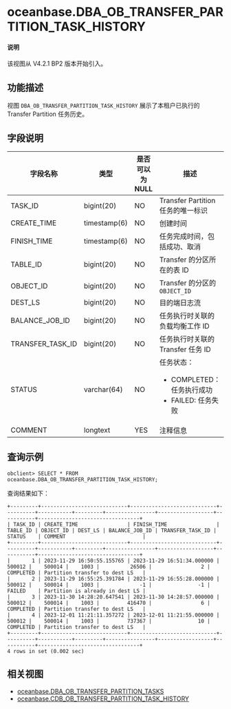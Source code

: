 # oceanbase.DBA_OB_TRANSFER_PARTITION_TASK_HISTORY

<main id="notice" type='explain'>
  <h4>说明</h4>
  <p>该视图从 V4.2.1 BP2 版本开始引入。</p>
</main>

## 功能描述

视图 `DBA_OB_TRANSFER_PARTITION_TASK_HISTORY` 展示了本租户已执行的 Transfer Partition 任务历史。

## 字段说明

| **字段名称** | **类型** | **是否可以为 NULL** | **描述** |
| --- | --- | --- | --- |
| TASK_ID          | bigint(20)   | NO   |  Transfer Partition 任务的唯一标识   |
| CREATE_TIME      | timestamp(6) | NO   |  创建时间   |
| FINISH_TIME      | timestamp(6) | NO   |  任务完成时间，包括成功、取消   |
| TABLE_ID         | bigint(20)   | NO   |  Transfer 的分区所在的表 ID   |
| OBJECT_ID        | bigint(20)   | NO   |  Transfer 的分区的 `OBJECT_ID`   |
| DEST_LS          | bigint(20)   | NO   |  目的端日志流   |
| BALANCE_JOB_ID   | bigint(20)   | NO   |  任务执行时关联的负载均衡工作 ID   |
| TRANSFER_TASK_ID | bigint(20)   | NO   |  任务执行时关联的 Transfer 任务 ID   |
| STATUS           | varchar(64)  | NO   |  任务状态：<ul><li>COMPLETED：任务执行成功</li><li>FAILED: 任务失败</li></ul>   |
| COMMENT          | longtext     | YES  |  注释信息   |

## 查询示例

```shell
obclient> SELECT * FROM oceanbase.DBA_OB_TRANSFER_PARTITION_TASK_HISTORY;
```

查询结果如下：

```shell
+---------+----------------------------+----------------------------+----------+-----------+---------+----------------+------------------+-----------+---------------------------------+
| TASK_ID | CREATE_TIME                | FINISH_TIME                | TABLE_ID | OBJECT_ID | DEST_LS | BALANCE_JOB_ID | TRANSFER_TASK_ID | STATUS    | COMMENT                         |
+---------+----------------------------+----------------------------+----------+-----------+---------+----------------+------------------+-----------+---------------------------------+
|       1 | 2023-11-29 16:50:55.155765 | 2023-11-29 16:51:34.000000 |   500012 |    500014 |    1003 |          26506 |                2 | COMPLETED | Partition transfer to dest LS   |
|       2 | 2023-11-29 16:55:25.391784 | 2023-11-29 16:55:28.000000 |   500012 |    500014 |    1003 |             -1 |               -1 | FAILED    | Partition is already in dest LS |
|       3 | 2023-11-30 14:28:20.647541 | 2023-11-30 14:28:57.000000 |   500012 |    500014 |    1003 |         416470 |                6 | COMPLETED | Partition transfer to dest LS   |
|       4 | 2023-12-01 11:21:11.357272 | 2023-12-01 11:21:55.000000 |   500012 |    500014 |    1003 |         737367 |               10 | COMPLETED | Partition transfer to dest LS   |
+---------+----------------------------+----------------------------+----------+-----------+---------+----------------+------------------+-----------+---------------------------------+
4 rows in set (0.002 sec)
```

## 相关视图

* [oceanbase.DBA_OB_TRANSFER_PARTITION_TASKS](27500.dba_ob_transfer_partition_tasks-of-sys-tenant.md)
* [oceanbase.CDB_OB_TRANSFER_PARTITION_TASK_HISTORY](27400.cdb_ob_transfer_partition_tasks_history-of-sys-tenant.md)
